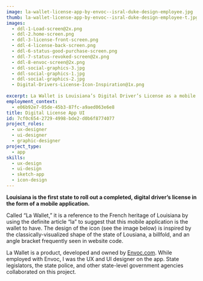 ```yaml
---
image: la-wallet-license-app-by-envoc--isral-duke-design-employee.jpg
thumb: la-wallet-license-app-by-envoc--isral-duke-design-employee-t.jpg
images:
  - ddl-1-Load-screen@2x.png
  - ddl-2.home-screen.png
  - ddl-3-license-front-screen.png
  - ddl-4-license-back-screen.png
  - ddl-6-status-good-purchase-screen.png
  - ddl-7-status-revoked-screen@2x.png
  - ddl-8-envoc-screen@2x.png
  - ddl-social-graphics-3.jpg
  - ddl-social-graphics-1.jpg
  - ddl-social-graphics-2.jpg
  - Digital-Drivers-License-Icon-Inspiration@1x.png
  
excerpt: La Wallet is Louisiana’s Digital Driver’s License as a mobile app for iOS and Android.
employment_context:
  - e06b92e7-05de-45b3-87fc-a9aed063e6e8
title: Digital License App UI
id: 7cf0c654-2729-4998-bde2-d0b6f8774077
project_roles:
  - ux-designer
  - ui-designer
  - graphic-designer
project_type:
  - app
skills:
  - ux-design
  - ui-design
  - sketch-app
  - icon-design
---
```

<p><strong>Louisiana is the first state to roll out a completed, digital driver’s license in the form of a mobile application. </strong>
</p>
<p>Called “La Wallet,” it is a reference to the French heritage of Louisiana by using the definite article “la” to suggest that this mobile application is the wallet to have. The design of the icon (see the image below) is inspired by the classically-visualized shape of the state of Lousiana, a billfold, and an angle bracket frequently seen in website code.</p>
<p>La Wallet is a product, developed and owned by <a href="http://envoc.com" target="_blank">Envoc.com</a>. While employed with Envoc, I was the UX and UI designer on the app. State legislators, the state police, and other state-level government agencies collaborated on this project.</p>